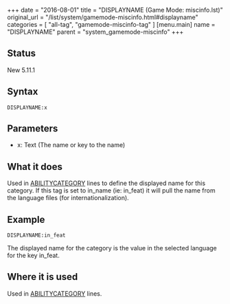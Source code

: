 +++
date = "2016-08-01"
title = "DISPLAYNAME (Game Mode: miscinfo.lst)"
original_url = "/list/system/gamemode-miscinfo.html#displayname"
categories = [ "all-tag", "gamemode-miscinfo-tag" ]
[menu.main]
    name = "DISPLAYNAME"
    parent = "system_gamemode-miscinfo"
+++

## Status

New 5.11.1

## Syntax

`DISPLAYNAME:x`

## Parameters

-   x: Text (The name or key to the name)



What it does
------------

Used in
[ABILITYCATEGORY](/list/system/gamemode-miscinfo/abilitycategory.html)
lines to define the displayed name for this category. If this tag is set
to in\_name (ie: in\_feat) it will pull the name from the language files
(for internationalization).

Example
-------

`DISPLAYNAME:in_feat`

The displayed name for the category is the value in the selected
language for the key in\_feat.

Where it is used
----------------

Used in
[ABILITYCATEGORY](/list/system/gamemode-miscinfo/abilitycategory.html)
lines.

